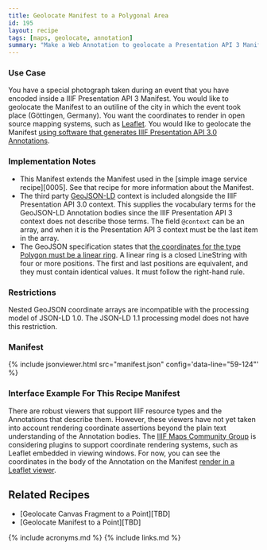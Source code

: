 ```yaml
---
title: Geolocate Manifest to a Polygonal Area
id: 195
layout: recipe
tags: [maps, geolocate, annotation]
summary: "Make a Web Annotation to geolocate a Presentation API 3 Manifest to a polygonal geographic area."
---
```


### Use Case 
You have a special photograph taken during an event that you have encoded inside a IIIF Presentation API 3 Manifest. You would like to geolocate the Manifest to an outiline of the city in which the event took place (Göttingen, Germany). You want the coordinates to render in open source mapping systems, such as [Leaflet](https://leafletjs.com/). You would like to geolocate the Manifest [using software that generates IIIF Presentation API 3.0 Annotations](http://geo.rerum.io/geolocate/annotate.html).

### Implementation Notes
* This Manifest extends the Manifest used in the [simple image service recipe][0005]. See that recipe for more information about the Manifest.
* The third party [GeoJSON-LD](https://geojson.org/geojson-ld/) context is included alongside the IIIF Presentation API 3.0 context. This supplies the vocabulary terms for the GeoJSON-LD Annotation bodies since the IIIF Presentation API 3 context does not describe those terms. The field `@context` can be an array, and when it is the Presentation API 3 context must be the last item in the array.  
* The GeoJSON specification states that [the coordinates for the type Polygon must be a linear ring](https://tools.ietf.org/html/rfc7946#section-3.1.6). A linear ring is a closed LineString with four or more positions. The first and last positions are equivalent, and they must contain identical values. It must follow the right-hand rule.  

### Restrictions
Nested GeoJSON coordinate arrays are incompatible with the processing model of JSON-LD 1.0. The JSON-LD 1.1 processing model does not have this restriction.  

### Manifest

{% include jsonviewer.html src="manifest.json" config='data-line="59-124"' %}

### Interface Example For This Recipe Manifest
There are robust viewers that support IIIF resource types and the Annotations that describe them. However, these viewers have not yet taken into account rendering coordinate assertions beyond the plain text understanding of the Annotation bodies. The [IIIF Maps Community Group](https://iiif.io/community/groups/maps/) is considering plugins to support coordinate rendering systems, such as Leaflet embedded in viewing windows. For now, you can see the coordinates in the body of the Annotation on the Manifest [render in a Leaflet viewer](http://geo.rerum.io/geolocate/viewAnnotations.html?manifest=https://preview.iiif.io/cookbook/0195-geolocate-manifest-to-polygon/recipe/0195-geolocate-manifest-to-polygon/manifest.json).

## Related Recipes
* [Geolocate Canvas Fragment to a Point][TBD]
* [Geolocate Manifest to a Point][TBD]

{% include acronyms.md %}
{% include links.md %}
